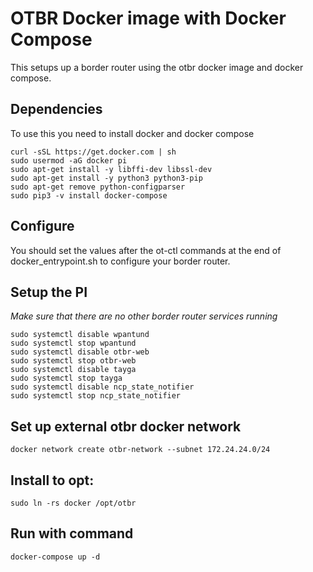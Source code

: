 OTBR Docker image with Docker Compose
====================================

This setups up a border router using the otbr docker image and docker compose.

## Dependencies

To use this you need to install docker and docker compose

```shell
curl -sSL https://get.docker.com | sh
sudo usermod -aG docker pi
sudo apt-get install -y libffi-dev libssl-dev
sudo apt-get install -y python3 python3-pip
sudo apt-get remove python-configparser
sudo pip3 -v install docker-compose
```

## Configure

You should set the values after the ot-ctl commands at the end of docker_entrypoint.sh
to configure your border router.

## Setup the PI

*Make sure that there are no other border router services running*

```shell
sudo systemctl disable wpantund
sudo systemctl stop wpantund
sudo systemctl disable otbr-web
sudo systemctl stop otbr-web
sudo systemctl disable tayga
sudo systemctl stop tayga
sudo systemctl disable ncp_state_notifier
sudo systemctl stop ncp_state_notifier
```

## Set up external otbr docker network
```shell
docker network create otbr-network --subnet 172.24.24.0/24
```

## Install to opt:
```shell
sudo ln -rs docker /opt/otbr
```

## Run with command

```shell
docker-compose up -d
```

